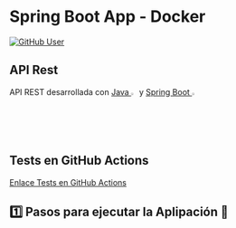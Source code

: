 # Spring Boot App - Docker

[![GitHub User](https://img.shields.io/badge/GitHub-JohamSMC-red?style=plastic&logo=github&link=https://github.com/JohamSMC)](https://github.com/JohamSMC)

## API Rest

API REST desarrollada con [Java <code><img width="2%" src="https://www.vectorlogo.zone/logos/java/java-ar21.svg"></code>](https://www.java.com/es/)
y [Spring Boot <code><img width="2%" src="https://www.vectorlogo.zone/logos/springio/springio-ar21.svg"></code>](https://spring.io/projects/spring-boot)

## Tests en GitHub Actions

[Enlace Tests en GitHub Actions](https://github.com/JohamSMC)

##  :one: Pasos para ejecutar la Aplipación :page_facing_up:
